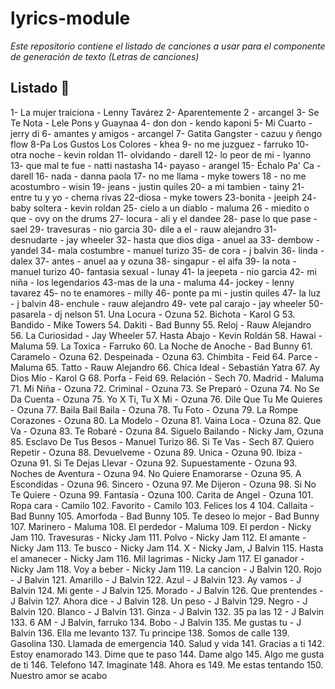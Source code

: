 # lyrics-module

_Este repositorio contiene el listado de canciones a usar para el componente de generación de texto (Letras de canciones)_

## Listado 🚀

1- La mujer traiciona - Lenny Tavárez
2- Aparentemente 2 - arcangel
3- Se Te Nota  - Lele Pons y Guaynaa
4- don don - kendo kaponi
5- Mi Cuarto - jerry di 
6- amantes y amigos - arcangel
7- Gatita Gangster - cazuu y ñengo flow
8-Pa Los Gustos Los Colores  - khea
9- no me juzguez - farruko
10- otra noche - kevin roldan 
11- olvidando - darell 
12- lo peor de mi - lyanno
13- que mal te fue - natti nastasha
14- payaso - arangel
15- Échalo Pa' Ca - darell
16- nada - danna paola
17- no me llama - myke towers
18 - no me acostumbro - wisin
19- jeans - justin quiles
20-  a mi tambien - tainy
21- entre tu y yo - chema rivas 
22-diosa - myke towers
23-bonita - jeeiph
24- baby soltera - kevin roldan
25- cielo a un diablo - maluma
26 - miedito o que - ovy on the drums 
27- locura - ali y el dandee
28- pase lo que pase - sael
29- travesuras - nio garcia
30- dile a el - rauw alejandro 
31- desnudarte - jay wheeler
32- hasta que dios diga - anuel aa
33- dembow - yandel 
34- mala costumbre - manuel turizo
35- de cora - j balvin 
36- linda - dalex
37- antes - anuel aa y ozuna 
38- singapur - el alfa
39- la nota - manuel turizo
40- fantasia sexual - lunay 
41- la jeepeta - nio garcia
42- mi niña - los legendarios
43-mas de la una - maluma 
44- jockey - lenny tavarez
45- no te enamores - milly
46- ponte pa mi - justin quiles
47- la luz - j balvin 
48- enchule - rauw alejandro 
49- vete pal carajo - jay wheeler
50-pasarela - dj nelson
51. Una Locura - Ozuna
52. Bichota - Karol G
53. Bandido - Mike Towers
54. Dakiti - Bad Bunny
55. Reloj - Rauw Alejandro
56. La Curiosidad - Jay Wheeler
57. Hasta Abajo - Kevin Roldán
58. Hawai - Maluma
59. La Toxica - Farruko
60. La Noche de Anoche - Bad Bunny
61. Caramelo - Ozuna
62. Despeinada - Ozuna
63. Chimbita - Feid
64. Parce - Maluma
65. Tatto - Rauw Alejandro
66. Chica Ideal - Sebastián Yatra
67. Ay Dios Mío - Karol G
68. Porfa - Feid
69. Relación - Sech
70. Madrid - Maluma
71. Mi Niña - Ozuna
72. Criminal - Ozuna
73. Se Preparó - Ozuna
74. No Se Da Cuenta - Ozuna
75. Yo X Ti, Tu X Mi - Ozuna
76. Dile Que Tu Me Quieres - Ozuna
77. Baila Bail Baila - Ozuna
78. Tu Foto - Ozuna
79. La Rompe Corazones - Ozuna
80. La Modelo - Ozuna
81. Vaina Loca - Ozuna
82. Que Va - Ozuna
83. Te Robaré - Ozuna
84. Siguelo Bailando - Nicky Jam, Ozuna
85. Esclavo De Tus Besos - Manuel Turizo
86. Si Te Vas - Sech
87. Quiero Repetir - Ozuna
88. Devuelveme - Ozuna
89. Unica - Ozuna
90. Ibiza - Ozuna
91. Si Te Dejas Llevar - Ozuna
92. Supuestamente - Ozuna
93. Noches de Aventura - Ozuna
94. No Quiere Enamorarse - Ozuna
95. A Escondidas - Ozuna
96. Sincero - Ozuna
97. Me Dijeron - Ozuna
98. Si No Te Quiere - Ozuna
99. Fantasía - Ozuna
100. Carita de Angel - Ozuna
101. Ropa cara - Camilo
102. Favorito - Camilo
103. Felices los 4
104. Callaita - Bad Bunny
105. Amorfoda - Bad Bunny
105. Te deseo lo mejor - Bad Bunny
107. Marinero - Maluma
108. El perdedor - Maluma
109. El perdon - Nicky Jam
110. Travesuras - Nicky Jam
111. Polvo - Nicky Jam
112. El amante - Nicky Jam
113. Te busco - Nicky Jam
114. X - Nicky Jam, J Balvin
115. Hasta el amanecer - Nicky Jam
116. Mil lagrimas - Nicky Jam
117. El ganador - Nicky Jam
118. Voy a beber - Nicky Jam
119. La cancion - J Balvin
120. Rojo - J Balvin
121. Amarillo - J Balvin
122. Azul - J Balvin
123. Ay vamos - J Balvin
124. Mi gente - J Balvin
125. Morado - J Balvin
126. Que prentendes - J Balvin
127. Ahora dice - J Balvin
128. Un peso - J Balvin
129. Negro - J Balvin
120. Blanco - J Balvin
131. Ginza - J Balvin
132. 35 pa las 12 - J Balvin
133. 6 AM - J Balvin, farruko
134. Bobo - J Balvin
135. Me gustas tu - J Balvin
136. Ella me levanto
137. Tu principe
138. Somos de calle
139. Gasolina
130. Llamada de emergencia
140. Salud y vida
141. Gracias a ti
142. Estoy enamorado
143. Dime que te paso
144. Dame algo
145. Algo me gusta de ti
146. Telefono
147. Imaginate
148. Ahora es
149. Me estas tentando
150. Nuestro amor se acabo
